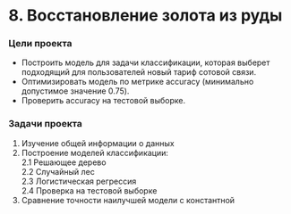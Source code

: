 # 8. Восстановление золота из руды


### Цели проекта

- Построить модель для задачи классификации, которая выберет подходящий для пользователей новый тариф сотовой связи.
- Оптимизировать модель по метрике accuracy (минимально допустимое значение 0.75).
- Проверить accuracy на тестовой выборке.

### Задачи проекта

1. Изучение общей информации о данных  
2. Построение моделей классификации:  
    2.1 Решающее дерево  
    2.2 Случайный лес  
    2.3 Логистическая регрессия  
    2.4 Проверка на тестовой выборке  
3. Сравнение точности наилучшей модели с константной  

